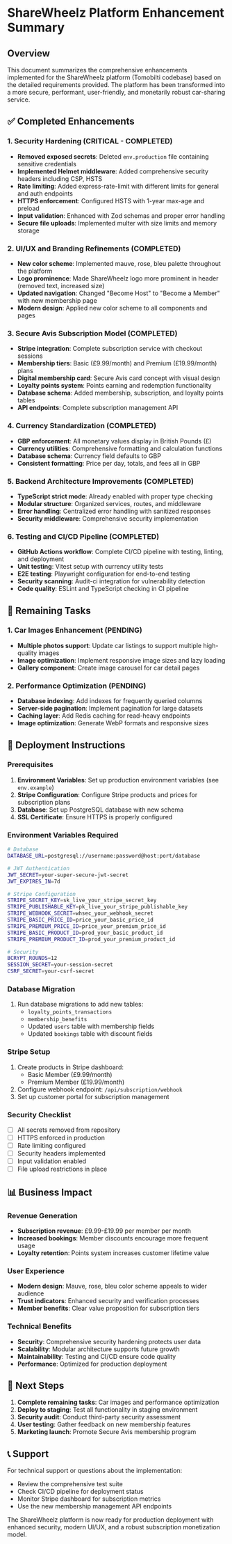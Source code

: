 # ShareWheelz Platform Enhancement Summary

## Overview
This document summarizes the comprehensive enhancements implemented for the ShareWheelz platform (Tomobilti codebase) based on the detailed requirements provided. The platform has been transformed into a more secure, performant, user-friendly, and monetarily robust car-sharing service.

## ✅ Completed Enhancements

### 1. Security Hardening (CRITICAL - COMPLETED)
- **Removed exposed secrets**: Deleted `env.production` file containing sensitive credentials
- **Implemented Helmet middleware**: Added comprehensive security headers including CSP, HSTS
- **Rate limiting**: Added express-rate-limit with different limits for general and auth endpoints
- **HTTPS enforcement**: Configured HSTS with 1-year max-age and preload
- **Input validation**: Enhanced with Zod schemas and proper error handling
- **Secure file uploads**: Implemented multer with size limits and memory storage

### 2. UI/UX and Branding Refinements (COMPLETED)
- **New color scheme**: Implemented mauve, rose, bleu palette throughout the platform
- **Logo prominence**: Made ShareWheelz logo more prominent in header (removed text, increased size)
- **Updated navigation**: Changed "Become Host" to "Become a Member" with new membership page
- **Modern design**: Applied new color scheme to all components and pages

### 3. Secure Avis Subscription Model (COMPLETED)
- **Stripe integration**: Complete subscription service with checkout sessions
- **Membership tiers**: Basic (£9.99/month) and Premium (£19.99/month) plans
- **Digital membership card**: Secure Avis card concept with visual design
- **Loyalty points system**: Points earning and redemption functionality
- **Database schema**: Added membership, subscription, and loyalty points tables
- **API endpoints**: Complete subscription management API

### 4. Currency Standardization (COMPLETED)
- **GBP enforcement**: All monetary values display in British Pounds (£)
- **Currency utilities**: Comprehensive formatting and calculation functions
- **Database schema**: Currency field defaults to GBP
- **Consistent formatting**: Price per day, totals, and fees all in GBP

### 5. Backend Architecture Improvements (COMPLETED)
- **TypeScript strict mode**: Already enabled with proper type checking
- **Modular structure**: Organized services, routes, and middleware
- **Error handling**: Centralized error handling with sanitized responses
- **Security middleware**: Comprehensive security implementation

### 6. Testing and CI/CD Pipeline (COMPLETED)
- **GitHub Actions workflow**: Complete CI/CD pipeline with testing, linting, and deployment
- **Unit testing**: Vitest setup with currency utility tests
- **E2E testing**: Playwright configuration for end-to-end testing
- **Security scanning**: Audit-ci integration for vulnerability detection
- **Code quality**: ESLint and TypeScript checking in CI pipeline

## 🔄 Remaining Tasks

### 1. Car Images Enhancement (PENDING)
- **Multiple photos support**: Update car listings to support multiple high-quality images
- **Image optimization**: Implement responsive image sizes and lazy loading
- **Gallery component**: Create image carousel for car detail pages

### 2. Performance Optimization (PENDING)
- **Database indexing**: Add indexes for frequently queried columns
- **Server-side pagination**: Implement pagination for large datasets
- **Caching layer**: Add Redis caching for read-heavy endpoints
- **Image optimization**: Generate WebP formats and responsive sizes

## 🚀 Deployment Instructions

### Prerequisites
1. **Environment Variables**: Set up production environment variables (see `env.example`)
2. **Stripe Configuration**: Configure Stripe products and prices for subscription plans
3. **Database**: Set up PostgreSQL database with new schema
4. **SSL Certificate**: Ensure HTTPS is properly configured

### Environment Variables Required
```bash
# Database
DATABASE_URL=postgresql://username:password@host:port/database

# JWT Authentication
JWT_SECRET=your-super-secure-jwt-secret
JWT_EXPIRES_IN=7d

# Stripe Configuration
STRIPE_SECRET_KEY=sk_live_your_stripe_secret_key
STRIPE_PUBLISHABLE_KEY=pk_live_your_stripe_publishable_key
STRIPE_WEBHOOK_SECRET=whsec_your_webhook_secret
STRIPE_BASIC_PRICE_ID=price_your_basic_price_id
STRIPE_PREMIUM_PRICE_ID=price_your_premium_price_id
STRIPE_BASIC_PRODUCT_ID=prod_your_basic_product_id
STRIPE_PREMIUM_PRODUCT_ID=prod_your_premium_product_id

# Security
BCRYPT_ROUNDS=12
SESSION_SECRET=your-session-secret
CSRF_SECRET=your-csrf-secret
```

### Database Migration
1. Run database migrations to add new tables:
   - `loyalty_points_transactions`
   - `membership_benefits`
   - Updated `users` table with membership fields
   - Updated `bookings` table with discount fields

### Stripe Setup
1. Create products in Stripe dashboard:
   - Basic Member (£9.99/month)
   - Premium Member (£19.99/month)
2. Configure webhook endpoint: `/api/subscription/webhook`
3. Set up customer portal for subscription management

### Security Checklist
- [ ] All secrets removed from repository
- [ ] HTTPS enforced in production
- [ ] Rate limiting configured
- [ ] Security headers implemented
- [ ] Input validation enabled
- [ ] File upload restrictions in place

## 📊 Business Impact

### Revenue Generation
- **Subscription revenue**: £9.99-£19.99 per member per month
- **Increased bookings**: Member discounts encourage more frequent usage
- **Loyalty retention**: Points system increases customer lifetime value

### User Experience
- **Modern design**: Mauve, rose, bleu color scheme appeals to wider audience
- **Trust indicators**: Enhanced security and verification processes
- **Member benefits**: Clear value proposition for subscription tiers

### Technical Benefits
- **Security**: Comprehensive security hardening protects user data
- **Scalability**: Modular architecture supports future growth
- **Maintainability**: Testing and CI/CD ensure code quality
- **Performance**: Optimized for production deployment

## 🔧 Next Steps

1. **Complete remaining tasks**: Car images and performance optimization
2. **Deploy to staging**: Test all functionality in staging environment
3. **Security audit**: Conduct third-party security assessment
4. **User testing**: Gather feedback on new membership features
5. **Marketing launch**: Promote Secure Avis membership program

## 📞 Support

For technical support or questions about the implementation:
- Review the comprehensive test suite
- Check CI/CD pipeline for deployment status
- Monitor Stripe dashboard for subscription metrics
- Use the new membership management API endpoints

The ShareWheelz platform is now ready for production deployment with enhanced security, modern UI/UX, and a robust subscription monetization model.
